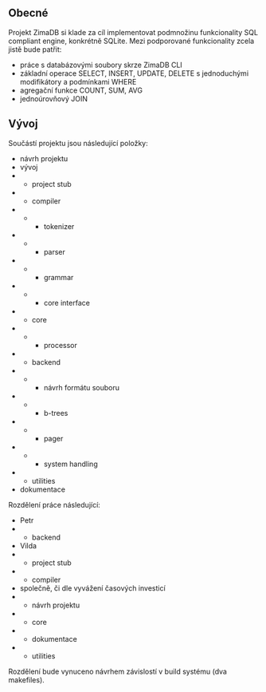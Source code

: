 
## Obecné
Projekt ZimaDB si klade za cíl implementovat podmnožinu funkcionality SQL compliant engine, konkrétně SQLite. Mezi podporované funkcionality zcela jistě bude patřit:
- práce s databázovými soubory skrze ZimaDB CLI
- základní operace SELECT, INSERT, UPDATE, DELETE s jednoduchými modifikátory a podmínkami WHERE
- agregační funkce COUNT, SUM, AVG
- jednoúrovňový JOIN


## Vývoj
Součástí projektu jsou následující položky:

- návrh projektu
- vývoj 
- - project stub
- - compiler
- - - tokenizer
- - - parser
- - - grammar
- - - core interface
- - core
- - - processor 
- - backend
- - - návrh formátu souboru
- - - b-trees
- - - pager
- - - system handling
- - utilities
- dokumentace

Rozdělení práce následující:
- Petr
- - backend
- Vilda
- - project stub
- - compiler
- společně, či dle vyvážení časových investicí
- - návrh projektu 
- - core
- - dokumentace
- - utilities

Rozdělení bude vynuceno návrhem závislostí v build systému (dva makefiles).